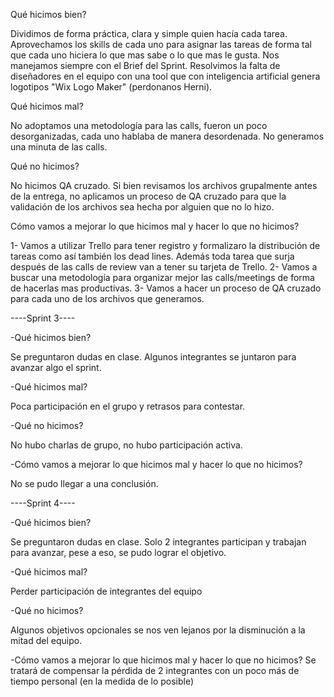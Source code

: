 Qué hicimos bien?

Dividimos de forma práctica, clara y simple quien hacía cada tarea. 
Aprovechamos los skills de cada uno para asignar las tareas de forma tal que cada uno hiciera lo que mas sabe o lo que mas le gusta.
Nos manejamos siempre con el Brief del Sprint.
Resolvimos la falta de diseñadores en el equipo con una tool que con inteligencia artificial genera logotipos "Wix Logo Maker" (perdonanos Herni).

Qué hicimos mal?

No adoptamos una metodología para las calls, fueron un poco desorganizadas, cada uno hablaba de manera desordenada.
No generamos una minuta de las calls.

Qué no hicimos?

No hicimos QA cruzado. Si bien revisamos los archivos grupalmente antes de la entrega, no aplicamos un proceso de QA cruzado para que la validación de los archivos sea hecha por alguien que no lo hizo. 

Cómo vamos a mejorar lo que hicimos mal y hacer lo que no hicimos?

1- Vamos a utilizar Trello para tener registro y formalizaro la distribución de tareas como así también los dead lines. Además toda tarea que surja después de las calls de review van a tener su tarjeta de Trello.
2- Vamos a buscar una metodología para organizar mejor las calls/meetings de forma de hacerlas mas productivas.
3- Vamos a hacer un proceso de QA cruzado para cada uno de los archivos que generamos.


----Sprint 3----

-Qué hicimos bien?

Se preguntaron dudas en clase.
Algunos integrantes se juntaron para avanzar algo el sprint.

-Qué hicimos mal?

Poca participación en el grupo y retrasos para contestar.

-Qué no hicimos?

No hubo charlas de grupo, no hubo participación activa.

-Cómo vamos a mejorar lo que hicimos mal y hacer lo que no hicimos?

No se pudo llegar a una conclusión.


----Sprint 4----

-Qué hicimos bien?

Se preguntaron dudas en clase.
Solo 2 integrantes participan y trabajan para avanzar, pese a eso, se pudo lograr el objetivo.

-Qué hicimos mal?

Perder participación de integrantes del equipo

-Qué no hicimos?

Algunos objetivos opcionales se nos ven lejanos por la disminución a la mitad del equipo.

-Cómo vamos a mejorar lo que hicimos mal y hacer lo que no hicimos?
Se tratará de compensar la pérdida de 2 integrantes con un poco más de tiempo personal (en la medida de lo posible)
